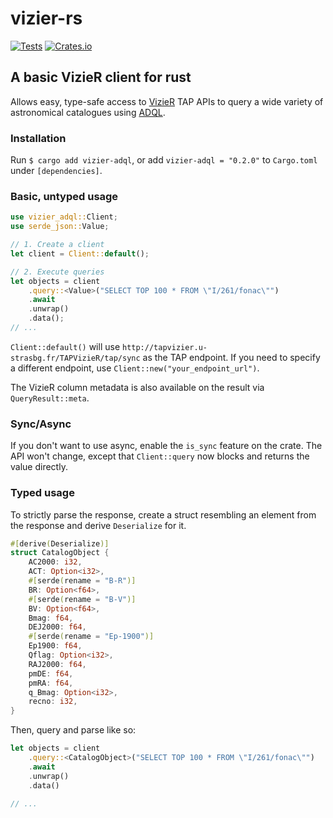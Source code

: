 # vizier-rs
[![Tests](https://github.com/mclrc/vizier-rs/actions/workflows/tests.yml/badge.svg)](https://github.com/mclrc/vizier-rs/actions/workflows/tests.yml) [![Crates.io](https://img.shields.io/crates/v/vizier-adql.svg)](https://crates.io/crates/vizier-adql)

## A basic VizieR client for rust

Allows easy, type-safe access to [VizieR](https://vizier.cds.unistra.fr/) TAP APIs to query a wide variety of astronomical catalogues using [ADQL](https://tapvizier.u-strasbg.fr/adql/help.html).

### Installation
Run `$ cargo add vizier-adql`, or add `vizier-adql = "0.2.0"` to `Cargo.toml` under `[dependencies]`.

### Basic, untyped usage
```rust
use vizier_adql::Client;
use serde_json::Value;

// 1. Create a client
let client = Client::default();

// 2. Execute queries
let objects = client
    .query::<Value>("SELECT TOP 100 * FROM \"I/261/fonac\"")
    .await
    .unwrap()
    .data();
// ...
```
`Client::default()` will use `http://tapvizier.u-strasbg.fr/TAPVizieR/tap/sync` as the TAP endpoint. If you need to specify a different endpoint, use `Client::new("your_endpoint_url")`.

The VizieR column metadata is also available on the result via `QueryResult::meta`.

### Sync/Async
If you don't want to use async, enable the `is_sync` feature on the crate. The API won't change, except that `Client::query` now blocks and returns the value directly.

### Typed usage
To strictly parse the response, create a struct resembling an element from the response and derive `Deserialize` for it.

```rust
#[derive(Deserialize)]
struct CatalogObject {
    AC2000: i32,
    ACT: Option<i32>,
    #[serde(rename = "B-R")]
    BR: Option<f64>,
    #[serde(rename = "B-V")]
    BV: Option<f64>,
    Bmag: f64,
    DEJ2000: f64,
    #[serde(rename = "Ep-1900")]
    Ep1900: f64,
    Qflag: Option<i32>,
    RAJ2000: f64,
    pmDE: f64,
    pmRA: f64,
    q_Bmag: Option<i32>,
    recno: i32,
}
```
Then, query and parse like so:
```rust
let objects = client
    .query::<CatalogObject>("SELECT TOP 100 * FROM \"I/261/fonac\"")
    .await
    .unwrap()
    .data()

// ...
```

